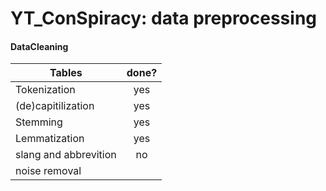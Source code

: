 # YT_ConSpiracy: data preprocessing

#### DataCleaning

| Tables        | done?           |
| ------------- |:-------------:|
| Tokenization     |yes  | 
| (de)capitilization| yes     |
| Stemming  | yes     |
| Lemmatization  | yes     |
| slang and abbrevition  | no     |
| noise removal  |      |
